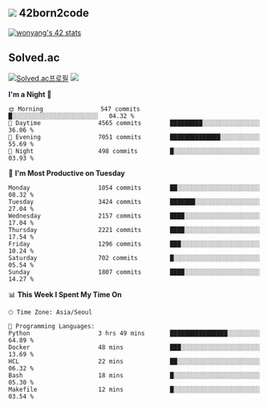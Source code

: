 
## <img src="https://img.shields.io/badge/-000000?style=flat&logo=42&logoColor=white"> 42born2code
<!--[![wonyang's 42 stats](https://badge42.vercel.app/api/v2/cl5nhe5b6007809kydha7ht42/stats?cursusId=21&coalitionId=88)](https://profile.intra.42.fr/users/wonyang)-->

[![wonyang's 42 stats](https://badge.mediaplus.ma/starryblue/wonyang?1337Badge=off&UM6P=off)](https://github.com/oakoudad/badge42)

## Solved.ac
[![Solved.ac프로필](http://mazassumnida.wtf/api/v2/generate_badge?boj=bennyws)](https://solved.ac/bennyws)
<a href="https://solved.ac/bennyws"><img src="http://mazandi.herokuapp.com/api?handle=bennyws&theme=cold"/></a>

<!--START_SECTION:waka-->
**I'm a Night 🦉** 

```text
🌞 Morning                547 commits         █░░░░░░░░░░░░░░░░░░░░░░░░   04.32 % 
🌆 Daytime                4565 commits        █████████░░░░░░░░░░░░░░░░   36.06 % 
🌃 Evening                7051 commits        ██████████████░░░░░░░░░░░   55.69 % 
🌙 Night                  498 commits         █░░░░░░░░░░░░░░░░░░░░░░░░   03.93 % 
```
📅 **I'm Most Productive on Tuesday** 

```text
Monday                   1054 commits        ██░░░░░░░░░░░░░░░░░░░░░░░   08.32 % 
Tuesday                  3424 commits        ███████░░░░░░░░░░░░░░░░░░   27.04 % 
Wednesday                2157 commits        ████░░░░░░░░░░░░░░░░░░░░░   17.04 % 
Thursday                 2221 commits        ████░░░░░░░░░░░░░░░░░░░░░   17.54 % 
Friday                   1296 commits        ███░░░░░░░░░░░░░░░░░░░░░░   10.24 % 
Saturday                 702 commits         █░░░░░░░░░░░░░░░░░░░░░░░░   05.54 % 
Sunday                   1807 commits        ████░░░░░░░░░░░░░░░░░░░░░   14.27 % 
```


📊 **This Week I Spent My Time On** 

```text
🕑︎ Time Zone: Asia/Seoul

💬 Programming Languages: 
Python                   3 hrs 49 mins       ████████████████░░░░░░░░░   64.89 % 
Docker                   48 mins             ███░░░░░░░░░░░░░░░░░░░░░░   13.69 % 
HCL                      22 mins             ██░░░░░░░░░░░░░░░░░░░░░░░   06.32 % 
Bash                     18 mins             █░░░░░░░░░░░░░░░░░░░░░░░░   05.30 % 
Makefile                 12 mins             █░░░░░░░░░░░░░░░░░░░░░░░░   03.54 % 
```


<!--END_SECTION:waka-->
